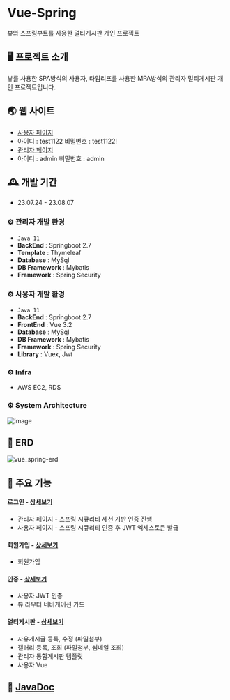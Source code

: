 # Vue-Spring
뷰와 스프링부트를 사용한 멀티게시판 개인 프로젝트

## 🖥️ 프로젝트 소개
뷰를 사용한 SPA방식의 사용자, 타임리프를 사용한 MPA방식의 관리자 멀티게시판 개인 프로젝트입니다.
<br>
## 🌏 웹 사이트
- [사용자 페이지](http://52.78.57.232:8080)
- 아이디 : test1122 비밀번호 : test1122!
- [관리자 페이지](http://52.78.57.232:8081/admin)
- 아이디 : admin 비밀번호 : admin

## 🕰️ 개발 기간
* 23.07.24 - 23.08.07

### ⚙️ 관리자 개발 환경
- `Java 11`
- **BackEnd** : Springboot 2.7
- **Template** : Thymeleaf
- **Database** : MySql
- **DB Framework** : Mybatis
- **Framework** : Spring Security 

### ⚙️ 사용자 개발 환경
- `Java 11`
- **BackEnd** : Springboot 2.7
- **FrontEnd** : Vue 3.2
- **Database** : MySql
- **DB Framework** : Mybatis
- **Framework** : Spring Security
- **Library** : Vuex, Jwt

### ⚙️ Infra
- AWS EC2, RDS


### ⚙ System Architecture
![image](https://github.com/kimjisoo1122/vue-spring/assets/101982291/47ca7589-26d5-47a5-9f13-688f1c3118e0)



## 📌 ERD
![vue_spring-erd](https://github.com/kimjisoo1122/vue-spring/assets/101982291/d855d045-f6fb-4c59-986a-36a9733694ac)

## 📌 주요 기능

#### 로그인 - <a href="https://github.com/kimjisoo1122/vue-spring/wiki/%EC%A3%BC%EC%9A%94-%EA%B8%B0%EB%8A%A5-%EC%86%8C%EA%B0%9C-(%EB%A1%9C%EA%B7%B8%EC%9D%B8)" >상세보기</a>
- 관리자 페이지 - 스프링 시큐리티 세션 기반 인증 진행
- 사용자 페이지 - 스프링 시큐리티 인증 후 JWT 엑세스토큰 발급 
#### 회원가입 - <a href="https://github.com/kimjisoo1122/vue-spring/wiki/%EC%A3%BC%EC%9A%94-%EA%B8%B0%EB%8A%A5-%EC%86%8C%EA%B0%9C-(%ED%9A%8C%EC%9B%90%EA%B0%80%EC%9E%85)" >상세보기</a>
- 회원가입
#### 인증 - <a href="https://github.com/kimjisoo1122/vue-spring/wiki/%EC%A3%BC%EC%9A%94-%EA%B8%B0%EB%8A%A5-%EC%86%8C%EA%B0%9C-(%EC%9D%B8%EC%A6%9D)" >상세보기</a>
- 사용자 JWT 인증
- 뷰 라우터 네비게이션 가드
#### 멀티게시판 - <a href="https://github.com/kimjisoo1122/vue-spring/wiki/%EC%A3%BC%EC%9A%94-%EA%B8%B0%EB%8A%A5-%EC%86%8C%EA%B0%9C-(%EB%A9%80%ED%8B%B0%EA%B2%8C%EC%8B%9C%ED%8C%90)" >상세보기</a>
- 자유게시글 등록, 수정 (파일첨부)
- 갤러리 등록, 조회 (파일첨부, 썸네일 조회)
- 관리자 통합게시판 템플릿
- 사용자 Vue

## 📄 [JavaDoc](http://portfoilo-vue-spring.s3-website.ap-northeast-2.amazonaws.com/)



